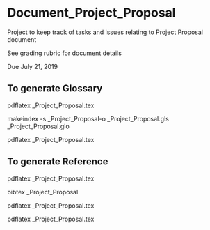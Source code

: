 # Document_Project_Proposal

Project to keep track of tasks and issues relating to Project Proposal document

See grading rubric for document details

Due July 21, 2019

## To generate Glossary
pdflatex _Project_Proposal.tex

makeindex -s _Project_Proposal-o _Project_Proposal.gls _Project_Proposal.glo

pdflatex _Project_Proposal.tex

## To generate Reference
pdflatex _Project_Proposal.tex

bibtex _Project_Proposal

pdflatex _Project_Proposal.tex

pdflatex _Project_Proposal.tex